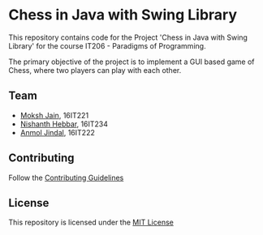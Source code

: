 # Chess in Java with Swing Library

This repository contains code for the Project 'Chess in Java with Swing Library' for the course IT206 - Paradigms of Programming.

The primary objective of the project is to implement a GUI based game of Chess, where two players can play with each other.

## Team
* [Moksh Jain](https://github.com/MJ10), 16IT221
* [Nishanth Hebbar](), 16IT234
* [Anmol Jindal](), 16IT222

## Contributing 
Follow the [Contributing Guidelines](https://github.com/MJ10/POP-Project/blob/master/CONTRIBUTING.md)

## License
This repository is licensed under the [MIT License](https://github.com/MJ10/POP-Project/blob/master/LICENSE.md)

